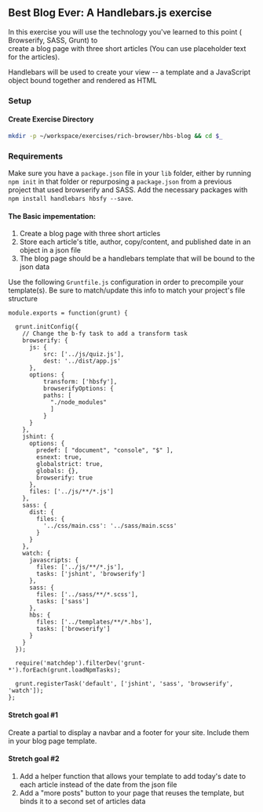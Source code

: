## Best Blog Ever: A Handlebars.js exercise 

In this exercise you will use the technology you've learned to this point ( Browserify, SASS, Grunt) to  
create a blog page with three short articles (You can use placeholder text for the articles).  

Handlebars will be used to create your view -- a template and a JavaScript object bound together and rendered as HTML

### Setup

#### Create Exercise Directory

```bash
mkdir -p ~/workspace/exercises/rich-browser/hbs-blog && cd $_
```

### Requirements

Make sure you have a `package.json` file in your `lib` folder, either by running `npm init` in that folder or repurposing a `package.json` from a previous project that used browserify and SASS. Add the necessary packages with  
`npm install handlebars hbsfy --save`.  

#### The Basic impementation:
1. Create a blog page with three short articles
1. Store each article's title, author, copy/content, and published date in an object in a json file
1. The blog page should be a handlebars template that will be bound to the json data

Use the following `Gruntfile.js` configuration in order to precompile your template(s). Be sure to match/update this info to match your project's file structure

```
module.exports = function(grunt) {

  grunt.initConfig({
    // Change the b-fy task to add a transform task
    browserify: {
      js: {
          src: ['../js/quiz.js'],
          dest: '../dist/app.js'
      },
      options: {
          transform: ['hbsfy'],
          browserifyOptions: {
          paths: [
            "./node_modules"
            ]
          }
      }
    },
    jshint: {
      options: {
        predef: [ "document", "console", "$" ],
        esnext: true,
        globalstrict: true,
        globals: {},
        browserify: true
      },
      files: ['../js/**/*.js']
    },
    sass: {
      dist: {
        files: {
          '../css/main.css': '../sass/main.scss'
        }
      }
    },
    watch: {
      javascripts: {
        files: ['../js/**/*.js'],
        tasks: ['jshint', 'browserify']
      },
      sass: {
        files: ['../sass/**/*.scss'],
        tasks: ['sass']
      },
      hbs: {
        files: ['../templates/**/*.hbs'],
        tasks: ['browserify']
      }
    }
  });

  require('matchdep').filterDev('grunt-*').forEach(grunt.loadNpmTasks);

  grunt.registerTask('default', ['jshint', 'sass', 'browserify', 'watch']);
};
```

#### Stretch goal #1  
Create a partial to display a navbar and a footer for your site. Include them in your blog page template.

#### Stretch goal #2
1. Add a helper function that allows your template to add today's date to each article instead of the date from the json file
1. Add a "more posts" button to your page that reuses the template, but binds it to a second set of articles data